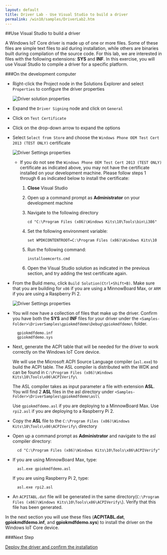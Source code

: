 ```yaml
---
layout: default
title: Driver Lab - Use Visual Studio to build a driver
permalink: /win10/samples/DriverLab2.htm
---
```


##Use Visual Studio to build a driver

A Windows IoT Core driver is made up of one or more files.  Some of these files are simple text files to aid during installation, while others are binaries built during compilation of the source code.  For this lab, we are interested in files with the following extensions: **SYS** and **INF**. In this exercise, you will use Visual Studio to compile a driver for a specific platform.

###On the development computer

* Right-click the Project node in the Solutions Explorer and select `Properties` to configure the driver properties

    ![Driver solution properties]({{site.baseurl}}/images/DriverLab/sln-properties.png)

* Expand the `Driver Signing` node and click on `General`
* Click on `Test Certificate`
* Click on the drop-down arrow to expand the options
* Select `Select from Store` and choose the `Windows Phone OEM Test Cert 2013 (TEST ONLY)` certificate

    ![Driver Settings properties]({{site.baseurl}}/images/DriverLab/driver-signing-properties.png)


	* If you do not see the `Windows Phone OEM Test Cert 2013 (TEST ONLY)` certificate as indicated above, you may not have the certificate installed on your development machine.  Please follow steps 1 through 6 as indicated below to install the certificate:

		1.  **Close** Visual Studio

		2.  Open up a command prompt as **Administrator** on your development machine

		3.  Navigate to the following directory

				cd "C:\Program Files (x86)\Windows Kits\10\Tools\bin\i386"

		4.  Set the following environment variable:

				set WPDKCONTENTROOT=C:\Program Files (x86)\Windows Kits\10

		5.  Run the following command:

				installoemcerts.cmd

		6.  Open the Visual Studio solution as indicated in the previous section, and try adding the test certificate again.

* From the Build menu, click `Build Solution(Ctrl+Shift+B)`. Make sure that you are building for `x86` if you are using a MinnowBoard Max, or `ARM` if you are using a Raspberry Pi 2.

    ![Driver Settings properties]({{site.baseurl}}/images/DriverLab/driver-build-option.png)

* You will now have a collection of files that make up the driver. Confirm you have both the **SYS** and **INF** files for your driver under the `<Samples-Folder>\DriverSamples\gpiokmdfdemo\Debug\gpiokmdfdemo\` folder.

        gpiokmdfdemo.inf
        gpiokmdfdemo.sys

* Next, generate the ACPI table that will be needed for the driver to work correctly on the Windows IoT Core device.

    We will use the Microsoft ACPI Source Language compiler (`asl.exe`) to build the ACPI table.  The ASL compiler is distributed with the WDK and can be found in `C:\Program Files (x86)\Windows Kits\10\Tools\x86\ACPIVerify\`

    The ASL compiler takes as input parameter a file with extension **ASL**.  You will find 2 **ASL** files in the asl directory under `<Samples-Folder>\DriverSamples\gpiokmdfdemo\asl\`

    Use `gpiokmdfdemo.asl` if you are deploying to a MinnowBoard Max.  Use `rpi2.asl` if you are deploying to a Raspberry Pi 2.

* Copy the **ASL** file to the `C:\Program Files (x86)\Windows Kits\10\Tools\x86\ACPIVerify\` directory

* Open up a command prompt as **Administrator** and navigate to the asl compiler directory:

        cd "C:\Program Files (x86)\Windows Kits\10\Tools\x86\ACPIVerify"

* If you are using MinnowBoard Max, type:

        asl.exe gpiokmdfdemo.asl

    If you are using Raspberry Pi 2, type:

        asl.exe rpi2.asl

* An `ACPITABL.dat` file will be generated in the same directory(`C:\Program Files (x86)\Windows Kits\10\Tools\x86\ACPIVerify\`). Verify that this file has been generated.

In the next section you will use these files (**ACPITABL.dat**, **gpiokmdfdemo.inf**, and **gpiokmdfdemo.sys**) to install the driver on the Windows IoT Core device.

###Next Step

[Deploy the driver and confirm the installation]({{site.baseurl}}/win10/samples/DriverLab3.htm)

